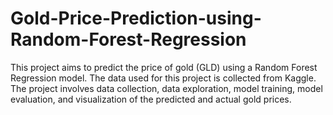 # Gold-Price-Prediction-using-Random-Forest-Regression
This project aims to predict the price of gold (GLD) using a Random Forest Regression model. The data used for this project is collected from Kaggle. The project involves data collection, data exploration, model training, model evaluation, and visualization of the predicted and actual gold prices.
